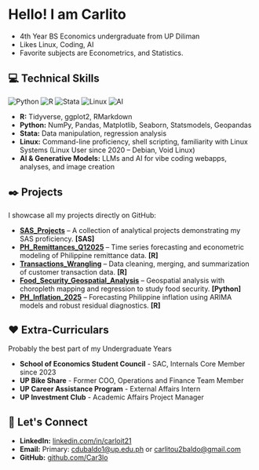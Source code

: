 # Hello! I am **Carlito**
- 4th Year BS Economics undergraduate from UP Diliman
- Likes Linux, Coding, AI
- Favorite subjects are Econometrics, and Statistics. 

## :computer: Technical Skills

![Python](https://img.shields.io/badge/python-3670A0?style=for-the-badge&logo=python&logoColor=ffdd54)
![R](https://img.shields.io/badge/r-%23276DC3.svg?style=for-the-badge&logo=r&logoColor=white)
![Stata](https://img.shields.io/badge/Stata-00599C?style=for-the-badge&logo=stata&logoColor=white)
![Linux](https://img.shields.io/badge/Linux-FCC624?style=for-the-badge&logo=linux&logoColor=black)
![AI](https://img.shields.io/badge/AI-FF6600?style=for-the-badge&logo=openai&logoColor=white)

* **R:** Tidyverse, ggplot2, RMarkdown  
* **Python:** NumPy, Pandas, Matplotlib, Seaborn, Statsmodels, Geopandas
* **Stata:** Data manipulation, regression analysis 
* **Linux:** Command-line proficiency, shell scripting, familiarity with Linux Systems (Linux User since 2020 – Debian, Void Linux)  
* **AI & Generative Models:** LLMs and AI for vibe coding webapps, analyses, and image creation

## :black_nib: Projects

I showcase all my projects directly on GitHub:

- **[SAS_Projects](https://github.com/Car3lo/SAS_Projects)** – A collection of analytical projects demonstrating my SAS proficiency. **[SAS]**
- **[PH_Remittances_Q12025](https://github.com/Car3lo/PH_Remittances_Q12025)** – Time series forecasting and econometric modeling of Philippine remittance data. **[R]**
- **[Transactions_Wrangling](https://github.com/Car3lo/Transactions_Wrangling)** – Data cleaning, merging, and summarization of customer transaction data. **[R]**
- **[Food_Security_Geospatial_Analysis](https://github.com/Car3lo/Food_Security_Geospatial_Analysis)** – Geospatial analysis with choropleth mapping and regression to study food security. **[Python]**
- **[PH_Inflation_2025](https://github.com/Car3lo/PH_Inflation_2025)** – Forecasting Philippine inflation using ARIMA models and robust residual diagnostics. **[R]**

## :heart: Extra-Curriculars

Probably the best part of my Undergraduate Years
- **School of Economics Student Council** - SAC, Internals Core Member since 2023
- **UP Bike Share** - Former COO, Operations and Finance Team Member
- **UP Career Assistance Program** - External Affairs Intern
- **UP Investment Club** - Academic Affairs Project Manager

## :envelope_with_arrow: Let's Connect

* **LinkedIn:** [linkedin.com/in/carloit21](https://www.linkedin.com/in/carloit21/)  
* **Email:** Primary: [cdubaldo1@up.edu.ph](mailto:cdubaldo1@up.edu.ph) or [carlitou2baldo@gmail.com](mailto:carlitou2baldo@gmail.com)
* **GitHub:** [github.com/Car3lo](https://github.com/Car3lo)
